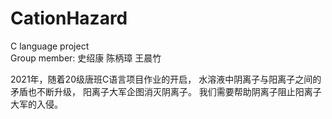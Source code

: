 # CationHazard
 C language project \
Group member: 史绍康 陈柄璋 王晨竹

2021年，随着20级唐班C语言项目作业的开启，
水溶液中阴离子与阳离子之间的矛盾也不断升级，
阳离子大军企图消灭阴离子。 
我们需要帮助阴离子阻止阳离子大军的入侵。
